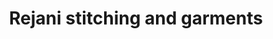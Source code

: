 ---
title: "Rejani stitching and garments"
url: /kollam/rejani-stitching-and-garments/
shop: tailor
---
